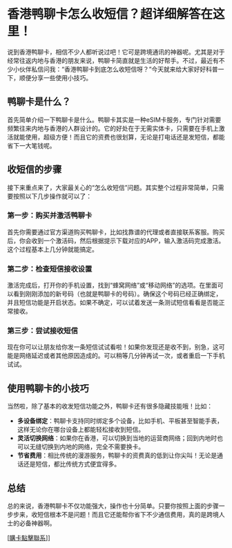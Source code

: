# 香港鸭聊卡怎么收短信？超详细解答在这里！

说到香港鸭聊卡，相信不少人都听说过吧！它可是跨境通讯的神器呢。尤其是对于经常往返内地与香港的朋友来说，鸭聊卡简直就是生活的好帮手。不过，最近有不少小伙伴私信问我：“香港鸭聊卡到底怎么收短信呀？”今天就来给大家好好科普一下，顺便分享一些使用小技巧。

## 鸭聊卡是什么？

首先简单介绍一下鸭聊卡是什么。鸭聊卡其实是一种eSIM卡服务，专门针对需要频繁往来内地与香港的人群设计的。它的好处在于无需实体卡，只需要在手机上激活就能使用，超级方便！而且它的资费也很划算，无论是打电话还是发短信，都能省下一大笔钱呢。

## 收短信的步骤

接下来重点来了，大家最关心的“怎么收短信”问题。其实整个过程非常简单，只需要按照以下几步操作就可以了：

### 第一步：购买并激活鸭聊卡

首先你需要通过官方渠道购买鸭聊卡，比如找靠谱的代理或者直接联系客服。购买后，你会收到一个激活码，然后根据提示下载对应的APP，输入激活码完成激活。这个过程基本上几分钟就能搞定。

### 第二步：检查短信接收设置

激活完成后，打开你的手机设置，找到“蜂窝网络”或“移动网络”的选项。在里面可以看到刚刚添加的新号码（也就是鸭聊卡的号码）。确保这个号码已经正确绑定，并且短信功能是开启状态。如果不确定，可以试着发送一条测试短信看看是否能正常接收。

### 第三步：尝试接收短信

现在你可以让朋友给你发一条短信试试看啦！如果你发现还是收不到，别急，这可能是网络延迟或者其他原因造成的。可以稍等几分钟再试一次，或者重启一下手机试试。

## 使用鸭聊卡的小技巧

当然啦，除了基本的收发短信功能之外，鸭聊卡还有很多隐藏技能哦！比如：

- **多设备绑定**：鸭聊卡支持同时绑定多个设备，比如手机、平板甚至智能手表，这样无论你在哪台设备上都能轻松接收到短信。
- **灵活切换网络**：如果你在香港，可以切换到当地的运营商网络；回到内地时也可以无缝切换到内地的网络，完全不需要换卡。
- **节省费用**：相比传统的漫游服务，鸭聊卡的资费真的低到让你尖叫！无论是通话还是短信，都比传统方式便宜得多。

## 总结

总的来说，香港鸭聊卡不仅功能强大，操作也十分简单。只要你按照上面的步骤一步步来，收短信根本不是问题！而且它还能帮你省下不少通信费用，真的是跨境人士的必备神器啊。

[[購卡點擊聯系](https://t.me/s/esim1088)]]